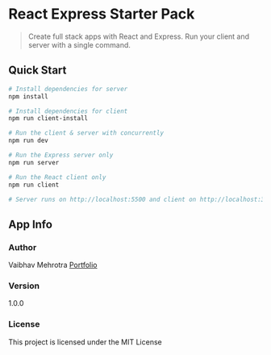 # React Express Starter Pack

> Create full stack apps with React and Express. Run your client and server with a single command.

## Quick Start

```bash
# Install dependencies for server
npm install

# Install dependencies for client
npm run client-install

# Run the client & server with concurrently
npm run dev

# Run the Express server only
npm run server

# Run the React client only
npm run client

# Server runs on http://localhost:5500 and client on http://localhost:3000
```

## App Info

### Author

Vaibhav Mehrotra
[Portfolio](http://www.vaibhavmehrotra.com)

### Version

1.0.0

### License

This project is licensed under the MIT License

